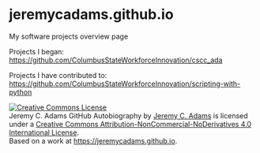 # jeremycadams.github.io
My software projects overview page

Projects I began:
https://github.com/ColumbusStateWorkforceInnovation/cscc_ada

Projects I have contributed to:
https://github.com/ColumbusStateWorkforceInnovation/scripting-with-python

<a rel="license" href="http://creativecommons.org/licenses/by-nc-nd/4.0/"><img alt="Creative Commons License" style="border-width:0" src="https://i.creativecommons.org/l/by-nc-nd/4.0/88x31.png" /></a><br /><span xmlns:dct="http://purl.org/dc/terms/" property="dct:title">Jeremy C. Adams GitHub Autobiography</span> by <a xmlns:cc="http://creativecommons.org/ns#" href="https://jeremycadams.github.io" property="cc:attributionName" rel="cc:attributionURL">Jeremy C. Adams</a> is licensed under a <a rel="license" href="http://creativecommons.org/licenses/by-nc-nd/4.0/">Creative Commons Attribution-NonCommercial-NoDerivatives 4.0 International License</a>.<br />Based on a work at <a xmlns:dct="http://purl.org/dc/terms/" href="https://jeremycadams.github.io" rel="dct:source">https://jeremycadams.github.io</a>.
